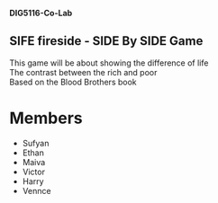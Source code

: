 **DIG5116-Co-Lab**
## SIFE fireside - SIDE By SIDE Game 
This game will be about showing the difference of life  
The contrast between the rich and poor  
Based on the Blood Brothers book  

# Members 
* Sufyan
* Ethan 
* Maiva
* Victor 
* Harry
* Vennce
